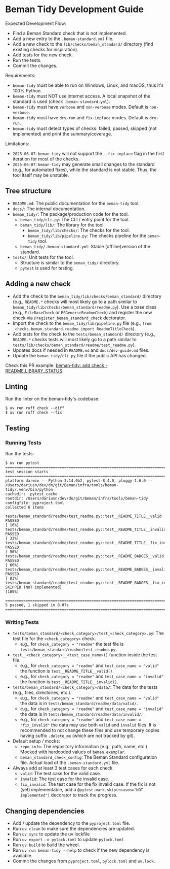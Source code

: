 # Beman Tidy Development Guide

Expected Development Flow:

* Find a Beman Standard check that is not implemented.
* Add a new entry to the `.beman-standard.yml` file.
* Add a new check to the `lib/checks/beman_standard/` directory (find existing checks for inspiration).
* Add tests for the new check.
* Run the tests.
* Commit the changes.

Requirements:
* `beman-tidy` must be able to run on Windows, Linux, and macOS, thus it's 100% Python.
* `beman-tidy` must NOT use internet access.  A local snapshot of the standard is used (check `.beman-standard.yml`).
* `beman-tidy` must have `verbose` and `non-verbose` modes. Default is `non-verbose`.
* `beman-tidy` must have `dry-run` and `fix-inplace` modes. Default is `dry-run`.
* `beman-tidy` must detect types of checks: failed, passed, skipped (not implemented) and print the summary/coverage.

Limitations:
* `2025-06-07`: `beman-tidy` will not support the `--fix-inplace` flag in the first iteration for most of the checks.
* `2025-06-07`: `beman-tidy` may generate small changes to the standard (e.g., for automated fixes), while the standard is not stable. Thus, the tool itself may be unstable.

## Tree structure

* `README.md`: The public documentation for the `beman-tidy` tool.
* `docs/`: The internal documentation.
* `beman_tidy/`: The package/production code for the tool.
   * `beman_tidy/cli.py`: The CLI / entry point for the tool.
   * `beman_tidy/lib/`: The library for the tool.
      * `beman_tidy/lib/checks/`: The checks for the tool.
      * `beman_tidy/lib/pipeline.py`: The checks pipeline for the `beman-tidy` tool.
   * `beman_tidy/.beman-standard.yml`: Stable (offline)version of the standard.
* `tests/`: Unit tests for the tool.
   * Structure is similar to the `beman_tidy/` directory.
   * `pytest` is used for testing.

## Adding a new check

* Add the check to the `beman_tidy/lib/checks/beman_standard/` directory (e.g., `README.*` checks will most likely go to a path similar to `beman_tidy/lib/checks/beman_standard/readme.py`). Use a base class (e.g., `FileBaseCheck` or `BSGenericReadmeCheck`) and register the new check via `@register_beman_standard_check` dectorator.
* Import the check to the `beman_tidy/lib/pipeline.py` file (e.g., `from .checks.beman_standard.readme import ReadmeTitleCheck`).
* Add tests for the check to the `tests/beman_standard/` directory (e.g., `README.*` checks tests will most likely go to a path similar to `tests/lib/checks/beman_standard/readme/test_readme.py`).
* Updates docs if needed in `README.md` and `docs/dev-guide.md` files.
* Update the `beman_tidy/cli.py` file if the public API has changed.

Check this PR example: [beman-tidy: add check - README.LIBRARY_STATUS](https://github.com/bemanproject/infra/pull/35).

## Linting

Run the linter on the beman-tidy's codebase:

```shell
$ uv run ruff check --diff
$ uv run ruff check --fix
```

## Testing

### Running Tests

Run the tests:

```shell
$ uv run pytest
================================================================================================================ test session starts ================================================================================================================
platform darwin -- Python 3.14.0b2, pytest-8.4.0, pluggy-1.6.0 -- /Users/dariusn/dev/dn/git/Beman/infra/tools/beman-tidy/.venv/bin/python
cachedir: .pytest_cache
rootdir: /Users/dariusn/dev/dn/git/Beman/infra/tools/beman-tidy
configfile: pyproject.toml
collected 6 items

tests/beman_standard/readme/test_readme.py::test__README_TITLE__valid PASSED                                                                                                                                                                  [ 16%]
tests/beman_standard/readme/test_readme.py::test__README_TITLE__invalid PASSED                                                                                                                                                                [ 33%]
tests/beman_standard/readme/test_readme.py::test__README_TITLE__fix_invalid PASSED                                                                                                                                                            [ 50%]
tests/beman_standard/readme/test_readme.py::test__README_BADGES__valid PASSED                                                                                                                                                                 [ 66%]
tests/beman_standard/readme/test_readme.py::test__README_BADGES__invalid PASSED                                                                                                                                                               [ 83%]
tests/beman_standard/readme/test_readme.py::test__README_BADGES__fix_invalid SKIPPED (NOT implemented)                                                                                                                                        [100%]

=========================================================================================================== 5 passed, 1 skipped in 0.07s ============================================================================================================
```

### Writing Tests

* `tests/beman_standard/<check_category>/test_<check_category>.py`: The test file for the `<check_category>` check.
  * e.g., for `check_category = "readme"` the test file is `tests/beman_standard/readme/test_readme.py`.
* `test__<check_category>__<test_case_name>()` function inside the test file.
  * e.g., for `check_category = "readme"` and `test_case_name = "valid"` the function is `test__README_TITLE__valid()`.
  * e.g., for `check_category = "readme"` and `test_case_name = "invalid"` the function is `test__README_TITLE__invalid()`.
* `tests/beman_standard/<check_category>/data/`: The data for the tests (e.g., files, directories, etc.).
  * e.g., for `check_category = "readme"` and `test_case_name = "valid"` the data is in `tests/beman_standard/readme/data/valid/`.
  * e.g., for `check_category = "readme"` and `test_case_name = "invalid"` the data is in `tests/beman_standard/readme/data/invalid/`.
  * e.g., for `check_category = "readme"` and `test_case_name = "fix_invalid"` the data may use both `valid` and `invalid` files. It is recommended to not change these files and use temporary copies having suffix `.delete_me` (which are not tracked by git).
* Default setup / mocks:
  * `repo_info`: The repository information (e.g., path, name, etc.). Mocked with hardcoded values of `beman.exemplar`.
  * `beman_standard_check_config`: The Beman Standard configuration file. Actual load of the `.beman-standard.yml` file.
* Always add at least 3 test cases for each check.
  * `valid`: The test case for the valid case.
  * `invalid`: The test case for the invalid case.
  * `fix_invalid`: The test case for the fix invalid case. If the fix is not (yet) implementable, add a `@pytest.mark.skip(reason="NOT implemented")` decorator to track the progress.


## Changing dependencies

* Add / update the dependency to the `pyproject.toml` file.
* Run `uv clean` to make sure the dependencies are updated.
* Run `uv sync` to update the uv lockfile
* Run `uv export -o pylock.toml` to update `pylock.toml`
* Run `uv build` to build the wheel.
* Run `uv run beman-tidy --help` to check if the new dependency is available.
* Commit the changes from `pyproject.toml`, `pylock.toml` and `uv.lock`.

